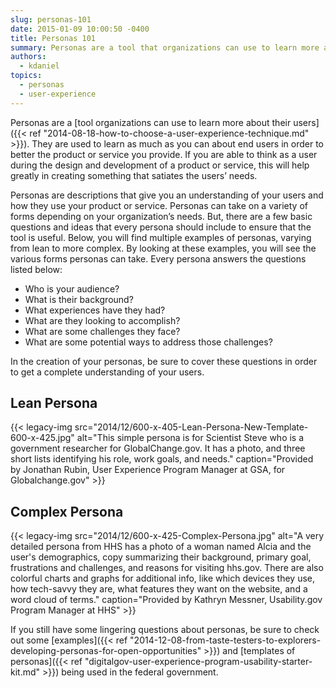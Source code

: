 ```yaml
---
slug: personas-101
date: 2015-01-09 10:00:50 -0400
title: Personas 101
summary: Personas are a tool that organizations can use to learn more about their users. They are used to learn as much as you can about end users in order to better the product or service you provide.
authors:
  - kdaniel
topics:
  - personas
  - user-experience
---
```


Personas are a [tool organizations can use to learn more about their users]({{< ref "2014-08-18-how-to-choose-a-user-experience-technique.md" >}}). They are used to learn as much as you can about end users in order to better the product or service you provide. If you are able to think as a user during the design and development of a product or service, this will help greatly in creating something that satiates the users’ needs.

Personas are descriptions that give you an understanding of your users and how they use your product or service. Personas can take on a variety of forms depending on your organization’s needs. But, there are a few basic questions and ideas that every persona should include to ensure that the tool is useful. Below, you will find multiple examples of personas, varying from lean to more complex. By looking at these examples, you will see the various forms personas can take. Every persona answers the questions listed below:

  * Who is your audience?
  * What is their background?
  * What experiences have they had?
  * What are they looking to accomplish?
  * What are some challenges they face?
  * What are some potential ways to address those challenges?

In the creation of your personas, be sure to cover these questions in order to get a complete understanding of your users.

## Lean Persona

{{< legacy-img src="2014/12/600-x-405-Lean-Persona-New-Template-600-x-425.jpg" alt="This simple persona is for Scientist Steve who is a government researcher for GlobalChange.gov. It has a photo, and three short lists identifying his role, work goals, and needs." caption="Provided by Jonathan Rubin, User Experience Program Manager at GSA, for Globalchange.gov" >}}

## Complex Persona

{{< legacy-img src="2014/12/600-x-425-Complex-Persona.jpg" alt="A very detailed persona from HHS has a photo of a woman named Alcia and the user's demographics, copy summarizing their background, primary goal, frustrations and challenges, and reasons for visiting hhs.gov. There are also colorful charts and graphs for additional info, like which devices they use, how tech-savvy they are, what features they want on the website, and a word cloud of terms." caption="Provided by Kathryn Messner, Usability.gov Program Manager at HHS" >}}

If you still have some lingering questions about personas, be sure to check out some [examples]({{< ref "2014-12-08-from-taste-testers-to-explorers-developing-personas-for-open-opportunities" >}}) and [templates of personas]({{< ref "digitalgov-user-experience-program-usability-starter-kit.md" >}}) being used in the federal government.

